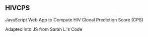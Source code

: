 ## HIVCPS

JavaScript Web App to Compute HIV Clonal Prediction Score (CPS)

Adapted into JS from Sarah L.'s Code 
